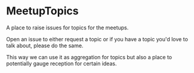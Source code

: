 # MeetupTopics
A place to raise issues for topics for the meetups.

Open an issue to either request a topic or if you have a topic you'd love to talk about, please do the same.

This way we can use it as aggregation for topics but also a place to potentially gauge reception for certain ideas.
